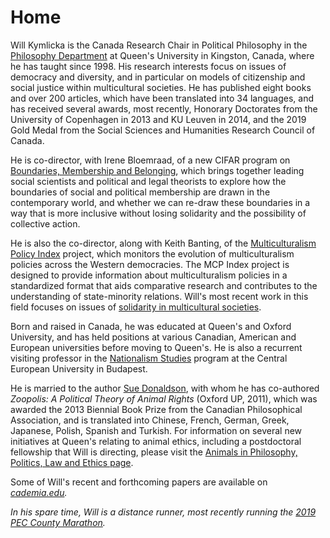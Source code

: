 # Home

Will Kymlicka is the Canada Research Chair in Political Philosophy in the [Philosophy Department](http://www.queensu.ca/philosophy) at Queen's University in Kingston, Canada, where he has taught since 1998\. His research interests focus on issues of democracy and diversity, and in particular on models of citizenship and social justice within multicultural societies. He has published eight books and over 200 articles, which have been translated into 34 languages, and has received several awards, most recently, Honorary Doctorates from the University of Copenhagen in 2013 and KU Leuven in 2014, and the 2019 Gold Medal from the Social Sciences and Humanities Research Council of Canada.

He is co-director, with Irene Bloemraad, of a new CIFAR program on [Boundaries, Membership and Belonging](https://www.cifar.ca/research/programs/boundaries-membership-belonging), which brings together leading social scientists and political and legal theorists to explore how the boundaries of social and political membership are drawn in the contemporary world, and whether we can re-draw these boundaries in a way that is more inclusive without losing solidarity and the possibility of collective action.

He is also the co-director, along with Keith Banting, of the [Multiculturalism Policy Index](http://www.queensu.ca/mcp) project, which monitors the evolution of multiculturalism policies across the Western democracies. The MCP Index project is designed to provide information about multiculturalism policies in a standardized format that aids comparative research and contributes to the understanding of state-minority relations. Will's most recent work in this field focuses on issues of [solidarity in multicultural societies](https://comparativemigrationstudies.springeropen.com/articles/10.1186/s40878-015-0017-4/).

Born and raised in Canada, he was educated at Queen's and Oxford University, and has held positions at various Canadian, American and European universities before moving to Queen's. He is also a recurrent visiting professor in the [Nationalism Studies](https://www.ceu.edu/unit/nationalism) program at the Central European University in Budapest.

He is married to the author [Sue Donaldson](http://www.writersunion.ca/member/sue-donaldson), with whom he has co-authored _Zoopolis: A Political Theory of Animal Rights_ (Oxford UP, 2011), which was awarded the 2013 Biennial Book Prize from the Canadian Philosophical Association, and is translated into Chinese, French, German, Greek, Japanese, Polish, Spanish and Turkish. For information on several new initiatives at Queen's relating to animal ethics, including a postdoctoral fellowship that Will is directing, please visit the [Animals in Philosophy, Politics, Law and Ethics page](http://animalpolitics.queensu.ca).

Some of Will's recent and forthcoming papers are available on [<i class="ai ai-academia" />cademia.edu](http://queensu.academia.edu/WillKymlicka/).

In his spare time, Will is a distance runner, most recently running the [2019 PEC County Marathon](http://thecountymarathon.ca/).
